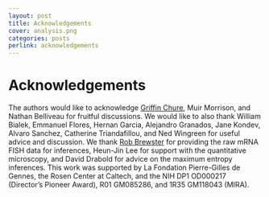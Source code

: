 ```yaml
---
layout: post
title: Acknowledgements
cover: analysis.png
categories: posts
perlink: acknowledgements
---
```


# Acknowledgements

The authors would like to acknowledge [Griffin Chure](https://gchure.github.io), 
Muir Morrison, and Nathan Belliveau for fruitful discussions.
We would like to also thank William Bialek, Emmanuel Flores, Hernan Garcia,
Alejandro Granados, Jane Kondev, Alvaro Sanchez, Catherine Triandafillou, and
Ned Wingreen for useful advice and discussion.
We thank [Rob Brewster](https://www.umassmed.edu/brewsterlab/) for providing the 
raw mRNA FISH data for inferences,
Heun-Jin Lee for support with the quantitative microscopy, and David Drabold
for advice on the maximum entropy inferences.
This work was supported by La Fondation Pierre-Gilles de Gennes, the Rosen
Center at Caltech, and the NIH DP1 OD000217 (Director’s Pioneer Award), R01
GM085286, and 1R35 GM118043 (MIRA).
